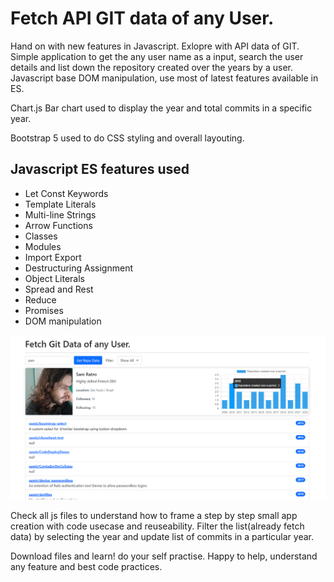 # Fetch API GIT data of any User.
Hand on with new features in Javascript. Exlopre with API data of GIT.
Simple application to get the any user name as a input, search the user details and list down the repository created over the years by a user. Javascript base DOM manipulation, use most of latest features available in ES.

Chart.js Bar chart used to display the year and total commits in a specific year.

Bootstrap 5 used to do CSS styling and overall layouting.

## Javascript ES features used
- Let Const Keywords
- Template Literals
- Multi-line Strings
- Arrow Functions
- Classes
- Modules
- Import Export
- Destructuring Assignment
- Object Literals
- Spread and Rest
- Reduce
- Promises
- DOM manipulation

![Snap of Web UI](/GIT-DataUI.png "Snap of UI")

Check all js files to understand how to frame a step by step small app creation with code usecase and reuseability. 
Filter the list(already fetch data) by selecting the year and update list of commits in a particular year.

Download files and learn! do your self practise. Happy to help, understand any feature and best code practices.
